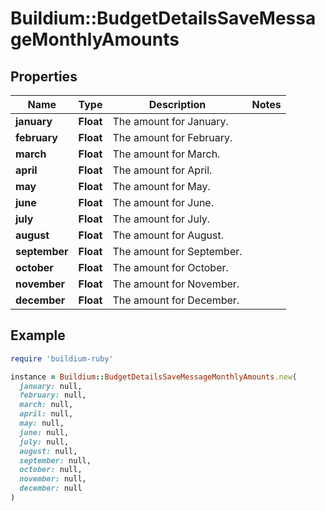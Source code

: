 # Buildium::BudgetDetailsSaveMessageMonthlyAmounts

## Properties

| Name | Type | Description | Notes |
| ---- | ---- | ----------- | ----- |
| **january** | **Float** | The amount for January. |  |
| **february** | **Float** | The amount for February. |  |
| **march** | **Float** | The amount for March. |  |
| **april** | **Float** | The amount for April. |  |
| **may** | **Float** | The amount for May. |  |
| **june** | **Float** | The amount for June. |  |
| **july** | **Float** | The amount for July. |  |
| **august** | **Float** | The amount for August. |  |
| **september** | **Float** | The amount for September. |  |
| **october** | **Float** | The amount for October. |  |
| **november** | **Float** | The amount for November. |  |
| **december** | **Float** | The amount for December. |  |

## Example

```ruby
require 'buildium-ruby'

instance = Buildium::BudgetDetailsSaveMessageMonthlyAmounts.new(
  january: null,
  february: null,
  march: null,
  april: null,
  may: null,
  june: null,
  july: null,
  august: null,
  september: null,
  october: null,
  november: null,
  december: null
)
```

